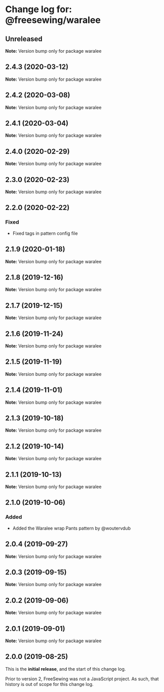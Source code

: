 # Change log for: @freesewing/waralee


## Unreleased

**Note:** Version bump only for package waralee


## 2.4.3 (2020-03-12)

**Note:** Version bump only for package waralee


## 2.4.2 (2020-03-08)

**Note:** Version bump only for package waralee


## 2.4.1 (2020-03-04)

**Note:** Version bump only for package waralee


## 2.4.0 (2020-02-29)

**Note:** Version bump only for package waralee


## 2.3.0 (2020-02-23)

**Note:** Version bump only for package waralee


## 2.2.0 (2020-02-22)

### Fixed

 - Fixed tags in pattern config file
## 2.1.9 (2020-01-18)

**Note:** Version bump only for package waralee


## 2.1.8 (2019-12-16)

**Note:** Version bump only for package waralee


## 2.1.7 (2019-12-15)

**Note:** Version bump only for package waralee


## 2.1.6 (2019-11-24)

**Note:** Version bump only for package waralee


## 2.1.5 (2019-11-19)

**Note:** Version bump only for package waralee


## 2.1.4 (2019-11-01)

**Note:** Version bump only for package waralee


## 2.1.3 (2019-10-18)

**Note:** Version bump only for package waralee


## 2.1.2 (2019-10-14)

**Note:** Version bump only for package waralee


## 2.1.1 (2019-10-13)

**Note:** Version bump only for package waralee


## 2.1.0 (2019-10-06)

### Added

 - Added the Waralee wrap Pants pattern by @woutervdub
## 2.0.4 (2019-09-27)

**Note:** Version bump only for package waralee


## 2.0.3 (2019-09-15)

**Note:** Version bump only for package waralee


## 2.0.2 (2019-09-06)

**Note:** Version bump only for package waralee


## 2.0.1 (2019-09-01)

**Note:** Version bump only for package waralee




## 2.0.0 (2019-08-25)

This is the **initial release**, and the start of this change log.

Prior to version 2, FreeSewing was not a JavaScript project.
As such, that history is out of scope for this change log.
